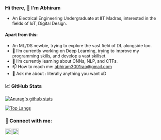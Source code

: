 ### Hi there, 👋   I'm Abhiram

- An Electrical Engineering Undergraduate at IIT Madras, interested in the fields of IoT, Digital Design. 
#### Apart from this: 
- An ML/DS newbie, trying to explore the vast field of DL alongside too.
- 🔭 I’m currently working on Deep Learning, trying to improve my programming skills, and develop a vast skillset. 
- 🌱 I’m currently learning about CNNs, NLP, and CTFs. 
- 📫 How to reach me: abhiram3001rao@gmail.com
- 💬 Ask me about : literally anything you want xD


### 📈 GitHub Stats 

[![Anurag's github stats](https://github-readme-stats.vercel.app/api?username=aquantumreality&show_icons=true&theme=tokyonight)](https://github.com/aquantumreality)

[![Top Langs](https://github-readme-stats.vercel.app/api/top-langs/?username=aquantumreality&layout=compact)](https://github.com/aquantumreality)



### 🤝 Connect with me:
<a href="https://www.linkedin.com/in/gorle-abhiram-rao-b710141bb/"><img align="left" src="https://raw.githubusercontent.com/yushi1007/yushi1007/main/images/linkedin.svg" alt="Yu Shi | LinkedIn" width="21px"/></a>
 <a href="https://www.instagram.com/aquantumreality3001/"><img align="left" src="https://raw.githubusercontent.com/yushi1007/yushi1007/main/images/instagram.svg" alt="Yu Shi | Instagram" width="21px"/></a>




<!--
**aquantumreality/aquantumreality** is a ✨ _special_ ✨ repository because its `README.md` (this file) appears on your GitHub profile.

Here are some ideas to get you started:

##🔭 I’m currently working on
- 🌱 I’m currently learning ...
- 👯 I’m looking to collaborate on ...
- 🤔 I’m looking for help with ...
- 💬 Ask me about ...
- 📫 How to reach me: ...
- 😄 Pronouns: ...
- ⚡ Fun fact: ...
-->
